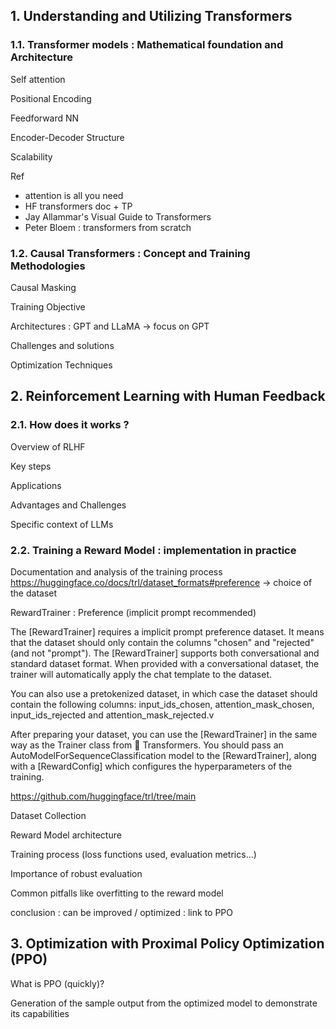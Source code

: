 ## 1. Understanding and Utilizing Transformers 

### 1.1. Transformer models : Mathematical foundation and Architecture

Self attention

Positional Encoding 

Feedforward NN

Encoder-Decoder Structure

Scalability

Ref
- attention is all you need
- HF transformers doc + TP 
- Jay Allammar's Visual Guide to Transformers 
- Peter Bloem : transformers from scratch 

### 1.2. Causal Transformers : Concept and Training Methodologies

Causal Masking

Training Objective

Architectures : GPT and LLaMA -> focus on GPT

Challenges and solutions 

Optimization Techniques 


## 2. Reinforcement Learning with Human Feedback 

### 2.1. How does it works ? 

Overview of RLHF

Key steps

Applications 

Advantages and Challenges 

Specific context of LLMs

### 2.2. Training a Reward Model : implementation in practice 

Documentation and analysis of the training process 
https://huggingface.co/docs/trl/dataset_formats#preference -> choice of the dataset

RewardTrainer : Preference (implicit prompt recommended)

The [RewardTrainer] requires a implicit prompt preference dataset. It means that the dataset should only contain the columns "chosen" and "rejected" (and not "prompt"). The [RewardTrainer] supports both conversational and standard dataset format. When provided with a conversational dataset, the trainer will automatically apply the chat template to the dataset.

You can also use a pretokenized dataset, in which case the dataset should contain the following columns: input_ids_chosen, attention_mask_chosen, input_ids_rejected and attention_mask_rejected.v

After preparing your dataset, you can use the [RewardTrainer] in the same way as the Trainer class from 🤗 Transformers. You should pass an AutoModelForSequenceClassification model to the [RewardTrainer], along with a [RewardConfig] which configures the hyperparameters of the training.

https://github.com/huggingface/trl/tree/main

Dataset Collection 

Reward Model architecture 

Training process (loss functions used, evaluation metrics...)

Importance of robust evaluation 

Common pitfalls like overfitting to the reward model 

conclusion : can be improved / optimized : link to PPO


## 3. Optimization with Proximal Policy Optimization (PPO)

What is PPO (quickly)?

Generation of the sample output from the optimized model to demonstrate its capabilities



